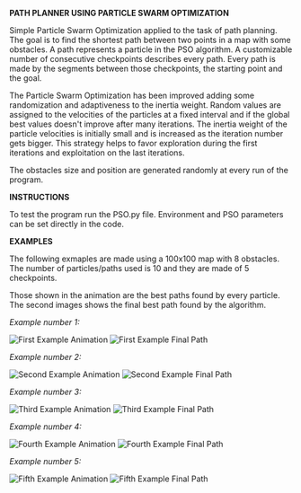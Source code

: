 **PATH PLANNER USING PARTICLE SWARM OPTIMIZATION**

Simple Particle Swarm Optimization applied to the task of path planning.
The goal is to find the shortest path between two points in a map with some obstacles.
A path represents a particle in the PSO algorithm. A customizable number of consecutive checkpoints describes every path. Every path is made by the segments between those checkpoints, the starting point and the goal.

The Particle Swarm Optimization has been improved adding some randomization and adaptiveness to the inertia weight.
Random values are assigned to the velocities of the particles at a fixed interval and if the global best values doesn't improve after many iterations.
The inertia weight of the particle velocities is initially small and is increased as the iteration number gets bigger.
This strategy helps to favor exploration during the first iterations and exploitation on the last iterations.

The obstacles size and position are generated randomly at every run of the program.


**INSTRUCTIONS**

To test the program run the PSO.py file.
Environment and PSO parameters can be set directly in the code.


**EXAMPLES**

The following exmaples are made using a 100x100 map with 8 obstacles.
The number of particles/paths used is 10 and they are made of 5 checkpoints.

Those shown in the animation are the best paths found by every particle.
The second images shows the final best path found by the algorithm.


*Example number 1:*

![First Example Animation](./images/anim3.gif)
![First Example Final Path](./images/final_path3.png)


*Example number 2:*

![Second Example Animation](./images/anim4.gif)
![Second Example Final Path](./images/final_path4.png)


*Example number 3:*

![Third Example Animation](./images/anim5.gif)
![Third Example Final Path](./images/final_path5.png)


*Example number 4:*

![Fourth Example Animation](./images/anim6.gif)
![Fourth Example Final Path](./images/final_path6.png)


*Example number 5:*

![Fifth Example Animation](./images/anim7.gif)
![Fifth Example Final Path](./images/final_path7.png)
